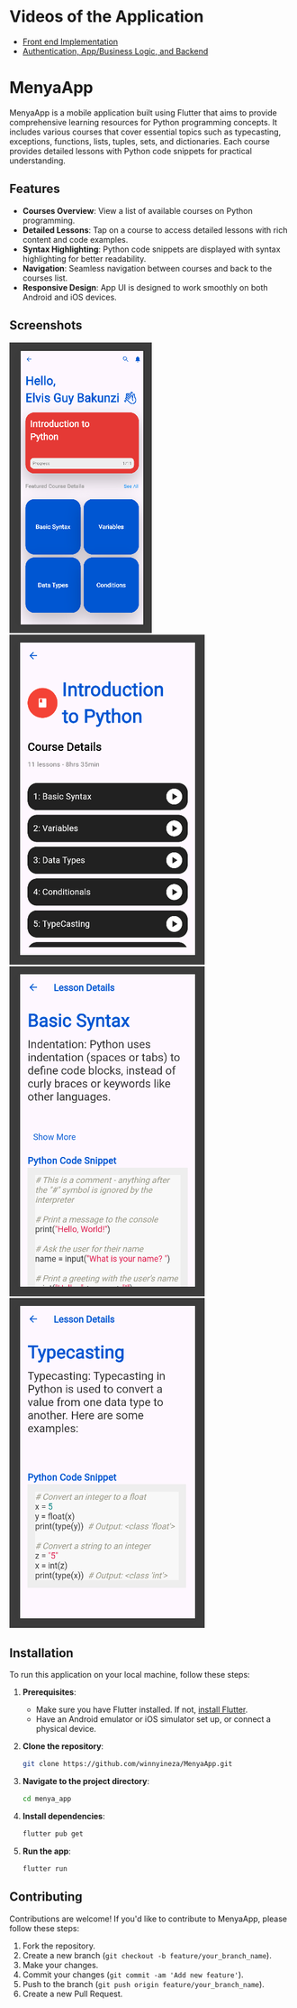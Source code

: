 # Videos of the Application

- [Front end Implementation](https://youtu.be/AxqAQxWVTDI)
- [Authentication, App/Business Logic, and Backend](https://www.youtube.com/watch?v=XHxlWsmilSc)



# MenyaApp

MenyaApp is a mobile application built using Flutter that aims to provide comprehensive learning resources for Python programming concepts. It includes various courses that cover essential topics such as typecasting, exceptions, functions, lists, tuples, sets, and dictionaries. Each course provides detailed lessons with Python code snippets for practical understanding.

## Features

- **Courses Overview**: View a list of available courses on Python programming.
- **Detailed Lessons**: Tap on a course to access detailed lessons with rich content and code examples.
- **Syntax Highlighting**: Python code snippets are displayed with syntax highlighting for better readability.
- **Navigation**: Seamless navigation between courses and back to the courses list.
- **Responsive Design**: App UI is designed to work smoothly on both Android and iOS devices.

## Screenshots

![Screenshot 1](images/Screenshot1.png)
![Screenshot 2](images/Screenshot2.png)
![Screenshot 3](images/Screenshot3.png)
![Screenshot 3](images/Screenshot4.png)
## Installation

To run this application on your local machine, follow these steps:

1. **Prerequisites**:
    - Make sure you have Flutter installed. If not, [install Flutter](https://flutter.dev/docs/get-started/install).
    - Have an Android emulator or iOS simulator set up, or connect a physical device.

2. **Clone the repository**:
   ```bash
   git clone https://github.com/winnyineza/MenyaApp.git
   ```

3. **Navigate to the project directory**:
   ```bash
   cd menya_app
   ```

4. **Install dependencies**:
   ```bash
   flutter pub get
   ```

5. **Run the app**:
   ```bash
   flutter run
   ```

## Contributing

Contributions are welcome! If you'd like to contribute to MenyaApp, please follow these steps:

1. Fork the repository.
2. Create a new branch (`git checkout -b feature/your_branch_name`).
3. Make your changes.
4. Commit your changes (`git commit -am 'Add new feature'`).
5. Push to the branch (`git push origin feature/your_branch_name`).
6. Create a new Pull Request. 
